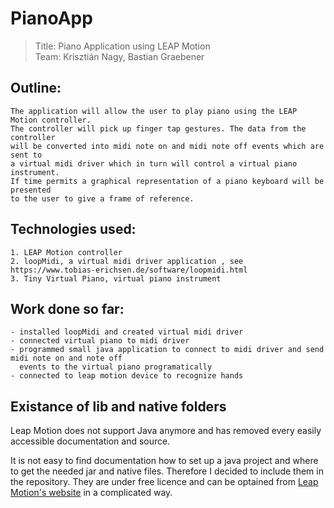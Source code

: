 # PianoApp
>Title: Piano Application using LEAP Motion  
Team: Krisztián Nagy, Bastian Graebener

## Outline: 
    The application will allow the user to play piano using the LEAP Motion controller.
    The controller will pick up finger tap gestures. The data from the controller
    will be converted into midi note on and midi note off events which are sent to
    a virtual midi driver which in turn will control a virtual piano instrument.
    If time permits a graphical representation of a piano keyboard will be presented
    to the user to give a frame of reference.


## Technologies used:
    1. LEAP Motion controller
    2. loopMidi, a virtual midi driver application , see https://www.tobias-erichsen.de/software/loopmidi.html
    3. Tiny Virtual Piano, virtual piano instrument 
   

## Work done so far:
    - installed loopMidi and created virtual midi driver
    - connected virtual piano to midi driver
    - programmed small java application to connect to midi driver and send midi note on and note off 
      events to the virtual piano programatically
    - connected to leap motion device to recognize hands

## Existance of lib and native folders
Leap Motion does not support Java anymore and has removed every easily accessible documentation and source. 

It is not easy to find documentation how to set up a java project and where to get the needed jar and native files. Therefore I decided to include them in the repository. They are under free licence and can be optained from [Leap Motion's website](https://www.leapmotion.com/setup/desktop/windows/) in a complicated way.
